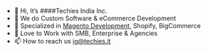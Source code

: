 - 👋 Hi, It’s ####Techies India Inc.
- 👀 We do Custom Software & eCommerce Development
- 🌱 Specialized in [Magento Development](https://techiesindiainc.com/magento-development), Shopify, BigCommerce
- 💞️ Love to Work with SMB, Enterprise & Agencies
- 📫 How to reach us ig@techies.it
